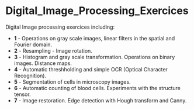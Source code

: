 # Digital_Image_Processing_Exercices
Digital Image processing exercices including:

* **1** - Operations on gray scale images, linear filters in the spatial and Fourier domain.
* **2** - Resampling - Image rotation.
* **3** - Histogram and gray scale transformation. Operations on binary images. Distance maps.
* **4** - Automatic threshholding and simple OCR (Optical Character Recognition).
* **5** - Segmentation of cells in microscopy images.
* **6** - Automatic counting of blood cells. Experiments with the structure tensor.
* **7** - Image restoration. Edge detection with Hough transform and Canny.
